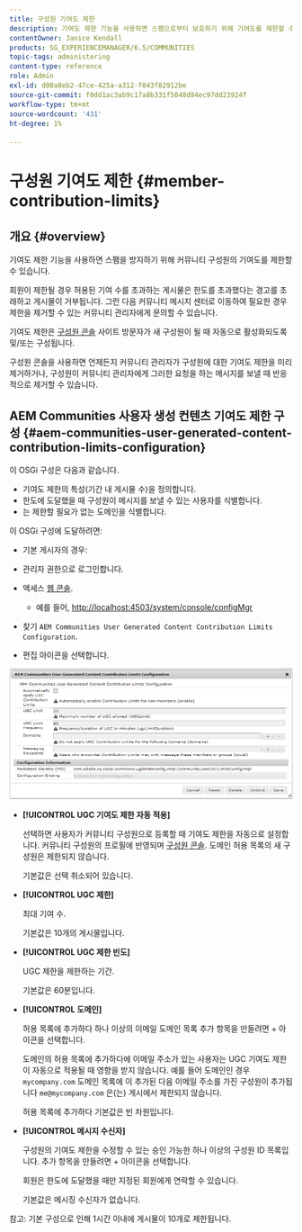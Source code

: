 ```yaml
---
title: 구성원 기여도 제한
description: 기여도 제한 기능을 사용하면 스팸으로부터 보호하기 위해 기여도를 제한할 수 있습니다
contentOwner: Janice Kendall
products: SG_EXPERIENCEMANAGER/6.5/COMMUNITIES
topic-tags: administering
content-type: reference
role: Admin
exl-id: d00a8eb2-47ce-425a-a312-f043f82912be
source-git-commit: f0dd1ac3ab9c17a8b331f5048d84ec97dd23924f
workflow-type: tm+mt
source-wordcount: '431'
ht-degree: 1%

---
```


# 구성원 기여도 제한 {#member-contribution-limits}

## 개요 {#overview}

기여도 제한 기능을 사용하면 스팸을 방지하기 위해 커뮤니티 구성원의 기여도를 제한할 수 있습니다.

회원이 제한될 경우 허용된 기여 수를 초과하는 게시물은 한도를 초과했다는 경고를 초래하고 게시물이 거부됩니다. 그런 다음 커뮤니티 메시지 센터로 이동하여 필요한 경우 제한을 제거할 수 있는 커뮤니티 관리자에게 문의할 수 있습니다.

기여도 제한은 [구성원 콘솔](members.md) 사이트 방문자가 새 구성원이 될 때 자동으로 활성화되도록 및/또는 구성됩니다.

구성원 콘솔을 사용하면 언제든지 커뮤니티 관리자가 구성원에 대한 기여도 제한을 미리 제거하거나, 구성원이 커뮤니티 관리자에게 그러한 요청을 하는 메시지를 보낼 때 반응적으로 제거할 수 있습니다.

## AEM Communities 사용자 생성 컨텐츠 기여도 제한 구성 {#aem-communities-user-generated-content-contribution-limits-configuration}

이 OSGi 구성은 다음과 같습니다.

* 기여도 제한의 특성(기간 내 게시물 수)을 정의합니다.
* 한도에 도달했을 때 구성원이 메시지를 보낼 수 있는 사용자를 식별합니다.
* 는 제한할 필요가 없는 도메인을 식별합니다.

이 OSGi 구성에 도달하려면:

* 기본 게시자의 경우:
* 관리자 권한으로 로그인합니다.
* 액세스 [웹 콘솔](../../help/sites-deploying/configuring-osgi.md).

   * 예를 들어, [http://localhost:4503/system/console/configMgr](http://localhost:4503/system/console/configMgr)

* 찾기 `AEM Communities User Generated Content Contribution Limits Configuration`.
* 편집 아이콘을 선택합니다.

![제한 구성](assets/configure-limits.png)

* **[!UICONTROL UGC 기여도 제한 자동 적용]**

  선택하면 사용자가 커뮤니티 구성원으로 등록할 때 기여도 제한을 자동으로 설정합니다. 커뮤니티 구성원의 프로필에 반영되며 [구성원 콘솔](members.md). 도메인 허용 목록의 새 구성원은 제한되지 않습니다.

  기본값은 선택 취소되어 있습니다.

* **[!UICONTROL UGC 제한]**

  최대 기여 수.

  기본값은 10개의 게시물입니다.

* **[!UICONTROL UGC 제한 빈도]**

  UGC 제한을 제한하는 기간.

  기본값은 60분입니다.

* **[!UICONTROL 도메인]**

  허용 목록에 추가하다 하나 이상의 이메일 도메인 목록 추가 항목을 만들려면 + 아이콘을 선택합니다.

  도메인의 허용 목록에 추가하다에 이메일 주소가 있는 사용자는 UGC 기여도 제한이 자동으로 적용될 때 영향을 받지 않습니다. 예를 들어 도메인인 경우 `mycompany.com` 도메인 목록에 이 추가된 다음 이메일 주소를 가진 구성원이 추가됩니다 `me@mycompany.com` 은(는) 게시에서 제한되지 않습니다.

  허용 목록에 추가하다 기본값은 빈 차원입니다.

* **[!UICONTROL 메시지 수신자]**

  구성원의 기여도 제한을 수정할 수 있는 승인 가능한 하나 이상의 구성원 ID 목록입니다. 추가 항목을 만들려면 + 아이콘을 선택합니다.

  회원은 한도에 도달했을 때만 지정된 회원에게 연락할 수 있습니다.

  기본값은 메시징 수신자가 없습니다.

참고: 기본 구성으로 인해 1시간 이내에 게시물이 10개로 제한됩니다.
